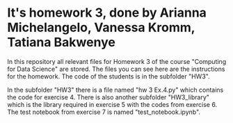# It's homework 3, done by Arianna Michelangelo, Vanessa Kromm, Tatiana Bakwenye
In this repository all relevant files for Homework 3 of the course "Computing for Data Science" are stored. The files you can see here are the instructions for the homework. The code of the students is in the subfolder "HW3".

In the subfolder "HW3" there is a file named "hw 3 Ex.4.py" which contains the code for exercise 4.
There is also another subfolder "HW3_library" which is the library required in exercise 5 with the codes from exercise 6.
The test notebook from exercise 7 is named "test_notebook.ipynb".
